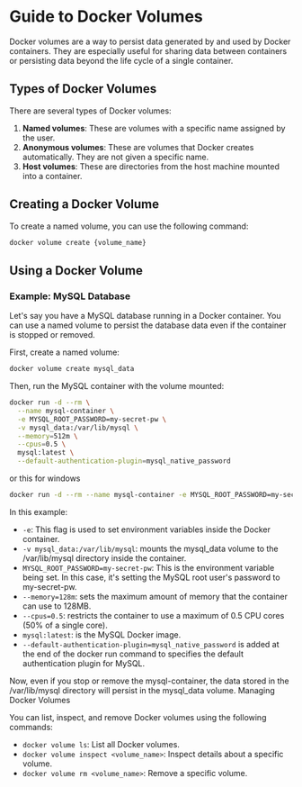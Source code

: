 # Guide to Docker Volumes

Docker volumes are a way to persist data generated by and used by Docker containers. They are especially useful for sharing data between containers or persisting data beyond the life cycle of a single container.

## Types of Docker Volumes

There are several types of Docker volumes:

1. **Named volumes**: These are volumes with a specific name assigned by the user.
2. **Anonymous volumes**: These are volumes that Docker creates automatically. They are not given a specific name.
3. **Host volumes**: These are directories from the host machine mounted into a container.

## Creating a Docker Volume

To create a named volume, you can use the following command:

```bash
docker volume create {volume_name}
```

## Using a Docker Volume

### Example: MySQL Database

Let's say you have a MySQL database running in a Docker container. You can use a named volume to persist the database data even if the container is stopped or removed.

First, create a named volume:

```bash
docker volume create mysql_data
```

Then, run the MySQL container with the volume mounted:

```bash
docker run -d --rm \
  --name mysql-container \
  -e MYSQL_ROOT_PASSWORD=my-secret-pw \
  -v mysql_data:/var/lib/mysql \
  --memory=512m \
  --cpus=0.5 \
  mysql:latest \
  --default-authentication-plugin=mysql_native_password

```

or this for windows

```bash
docker run -d --rm --name mysql-container -e MYSQL_ROOT_PASSWORD=my-secret-pw -v mysql_data:/var/lib/mysql --memory=512m --cpus=0.5 mysql:latest --default-authentication-plugin=mysql_native_password

```

In this example:

- `-e`: This flag is used to set environment variables inside the Docker container.
- `-v mysql_data:/var/lib/mysql`: mounts the mysql_data volume to the /var/lib/mysql directory inside the container.
- `MYSQL_ROOT_PASSWORD=my-secret-pw`: This is the environment variable being set. In this case, it's setting the MySQL root user's password to my-secret-pw.
- `--memory=128m`: sets the maximum amount of memory that the container can use to 128MB.
- `--cpus=0.5`: restricts the container to use a maximum of 0.5 CPU cores (50% of a single core).
- `mysql:latest`: is the MySQL Docker image.
- `--default-authentication-plugin=mysql_native_password` is added at the end of the docker run command to specifies the default authentication plugin for MySQL.

Now, even if you stop or remove the mysql-container, the data stored in the /var/lib/mysql directory will persist in the mysql_data volume.
Managing Docker Volumes

You can list, inspect, and remove Docker volumes using the following commands:

- `docker volume ls`: List all Docker volumes.
- `docker volume inspect <volume_name>`: Inspect details about a specific volume.
- `docker volume rm <volume_name>`: Remove a specific volume.
